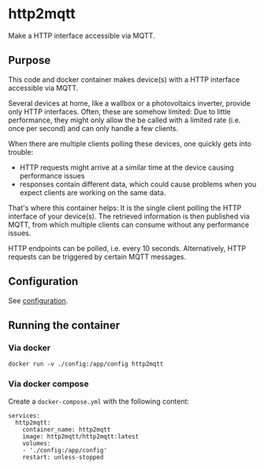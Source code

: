 # http2mqtt

Make a HTTP interface accessible via MQTT.

## Purpose

This code and docker container makes device(s) with a HTTP interface accessible via MQTT.

Several devices at home, like a wallbox or a photovoltaics inverter, provide only HTTP interfaces.
Often, these are somehow limited: Due to little performance, they might only allow the be called with a limited rate (i.e. once per second) and can only handle a few clients.

When there are multiple clients polling these devices, one quickly gets into trouble:
 
* HTTP requests might arrive at a similar time at the device causing performance issues
* responses contain different data, which could cause problems when you expect clients are working on the same data.

That's where this container helps: It is the single client polling the HTTP interface of your device(s).
The retrieved information is then published via MQTT, from which multiple clients can consume without any performance issues.

HTTP endpoints can be polled, i.e. every 10 seconds.
Alternatively, HTTP requests can be triggered by certain MQTT messages.

## Configuration

See [configuration](doc/configuration.md).

## Running the container

### Via docker

`docker run -v ./config:/app/config http2mqtt`

### Via docker compose

Create a `docker-compose.yml` with the following content:

    services:
      http2mqtt:
        container_name: http2mqtt
        image: http2mqtt/http2mqtt:latest
        volumes:
        - './config:/app/config'
        restart: unless-stopped


